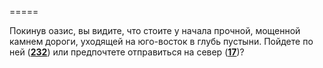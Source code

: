 =====

Покинув оазис, вы видите, что стоите у начала прочной, мощенной камнем дороги, уходящей на юго-восток в глубь пустыни. Пойдете по ней ([**232**](#n_232)) или предпочтете отправиться на север ([**17**](#n_17))?

